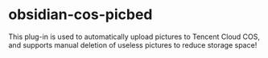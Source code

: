 # obsidian-cos-picbed
This plug-in is used to automatically upload pictures to Tencent Cloud COS, and supports manual deletion of useless pictures to reduce storage space!
